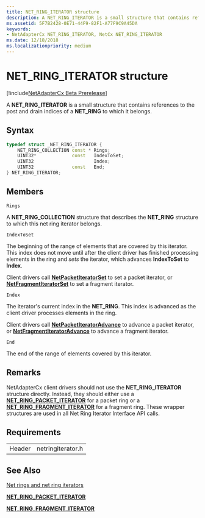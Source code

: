 ```yaml
---
title: NET_RING_ITERATOR structure
description: A NET_RING_ITERATOR is a small structure that contains references to the indices of a NET_RING to which it belongs.
ms.assetid: 5F7B2428-0E71-44F9-82F1-A77F9C9A45DA
keywords:
- NetAdapterCx NET_RING_ITERATOR, NetCx NET_RING_ITERATOR
ms.date: 12/18/2018
ms.localizationpriority: medium
---
```


# NET_RING_ITERATOR structure

[!include[NetAdapterCx Beta Prerelease](../netcx-beta-prerelease.md)]

A **NET_RING_ITERATOR** is a small structure that contains references to the post and drain indices of a **NET_RING** to which it belongs.

## Syntax

```cpp
typedef struct _NET_RING_ITERATOR {
    NET_RING_COLLECTION const * Rings;
    UINT32*             const   IndexToSet;
    UINT32                      Index;
    UINT32              const   End;
} NET_RING_ITERATOR;
```

## Members

`Rings`

A **NET_RING_COLLECTION** structure that describes the **NET_RING** structure to which this net ring iterator belongs.

`IndexToSet`

The beginning of the range of elements that are covered by this iterator. This index does not move until after the client driver has finished processing elements in the ring and *sets* the iterator, which advances **IndexToSet** to **Index**.

Client drivers call [**NetPacketIteratorSet**](netpacketiteratorset.md) to set a packet iterator, or [**NetFragmentIteratorSet**](netfragmentiteratorset.md) to set a fragment iterator.

`Index`

The iterator's current index in the **NET_RING**. This index is advanced as the client driver processes elements in the ring.

Client drivers call [**NetPacketIteratorAdvance**](netpacketiteratoradvance.md) to advance a packet iterator, or [**NetFragmentIteratorAdvance**](netfragmentiteratoradvance.md) to advance a fragment iterator.

`End`

The end of the range of elements covered by this iterator.

## Remarks

NetAdapterCx client drivers should not use the **NET_RING_ITERATOR** structure directly. Instead, they should either use a [**NET_RING_PACKET_ITERATOR**](net-ring-packet-iterator.md) for a packet ring or a [**NET_RING_FRAGMENT_ITERATOR**](net-ring-fragment-iterator.md) for a fragment ring. These wrapper structures are used in all Net Ring Iterator Interface API calls.

## Requirements

|  |  |
| --- | --- |
| Header | netringiterator.h |

## See Also

[Net rings and net ring iterators](net-rings-and-net-ring-iterators.md)

[**NET_RING_PACKET_ITERATOR**](net-ring-packet-iterator.md)

[**NET_RING_FRAGMENT_ITERATOR**](net-ring-fragment-iterator.md)